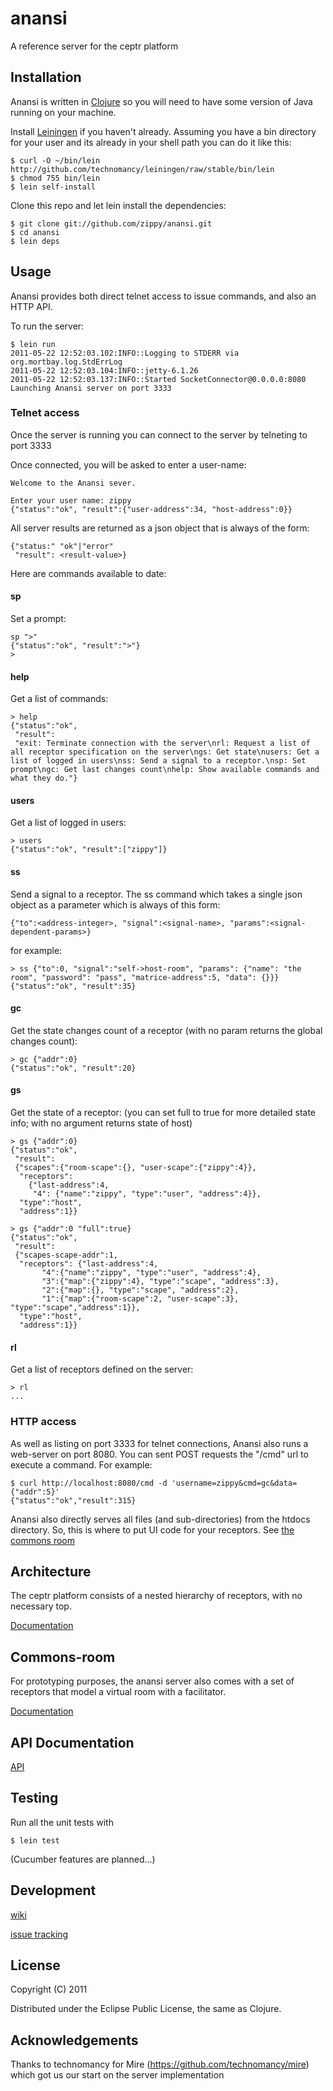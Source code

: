 # anansi

A reference server for the ceptr platform

## Installation

Anansi is written in [Clojure](http://clojure.org/) so you will need to 
have some version of Java running on your machine.

Install [Leiningen](http://github.com/technomancy/leiningen) if you
haven't already.  Assuming you have a bin directory for your user and
its already in your shell path you can do it like this:

    $ curl -O ~/bin/lein http://github.com/technomancy/leiningen/raw/stable/bin/lein
    $ chmod 755 bin/lein
    $ lein self-install

Clone this repo and let lein install the dependencies:

    $ git clone git://github.com/zippy/anansi.git
    $ cd anansi
    $ lein deps

## Usage

Anansi provides both direct telnet access to issue commands, and also an HTTP API.

To run the server:

    $ lein run
    2011-05-22 12:52:03.102:INFO::Logging to STDERR via org.mortbay.log.StdErrLog
    2011-05-22 12:52:03.104:INFO::jetty-6.1.26
    2011-05-22 12:52:03.137:INFO::Started SocketConnector@0.0.0.0:8080
    Launching Anansi server on port 3333
    

### Telnet access

Once the server is running you can connect to the server by telneting to port 3333

Once connected, you will be asked to enter a user-name:
    
    Welcome to the Anansi sever.

    Enter your user name: zippy
    {"status":"ok", "result":{"user-address":34, "host-address":0}}

All server results are returned as a json object that is always of the form:

    {"status:" "ok"|"error"
     "result": <result-value>}

Here are commands available to date:

#### sp

Set a prompt:

    sp ">"
    {"status":"ok", "result":">"}
    >

#### help

Get a list of commands:

    > help
    {"status":"ok",
     "result":
     "exit: Terminate connection with the server\nrl: Request a list of all receptor specification on the server\ngs: Get state\nusers: Get a list of logged in users\nss: Send a signal to a receptor.\nsp: Set prompt\ngc: Get last changes count\nhelp: Show available commands and what they do."}
    

#### users

Get a list of logged in users:

    > users
    {"status":"ok", "result":["zippy"]}

#### ss

Send a signal to a receptor.  The ss command which takes a single json object as a parameter which is always of this form:

    {"to":<address-integer>, "signal":<signal-name>, "params":<signal-dependent-params>}

for example:

    > ss {"to":0, "signal":"self->host-room", "params": {"name": "the room", "password": "pass", "matrice-address":5, "data": {}}}
    {"status":"ok", "result":35}

#### gc

Get the state changes count of a receptor (with no param returns the global changes count):

    > gc {"addr":0}
    {"status":"ok", "result":20}

#### gs

Get the state of a receptor: (you can set full to true for more detailed state info; with no argument returns state of host)

    > gs {"addr":0}
    {"status":"ok",
     "result":
     {"scapes":{"room-scape":{}, "user-scape":{"zippy":4}},
      "receptors":
        {"last-address":4, 
         "4": {"name":"zippy", "type":"user", "address":4}},
      "type":"host",
      "address":1}}

    > gs {"addr":0 "full":true}
    {"status":"ok",
     "result":
     {"scapes-scape-addr":1,
      "receptors": {"last-address":4,
           "4":{"name":"zippy", "type":"user", "address":4},
           "3":{"map":{"zippy":4}, "type":"scape", "address":3},
           "2":{"map":{}, "type":"scape", "address":2},
           "1":{"map":{"room-scape":2, "user-scape":3}, "type":"scape","address":1}},
      "type":"host",
      "address":1}}

#### rl

Get a list of receptors defined on the server:

    > rl
    ...

### HTTP access

As well as listing on port 3333 for telnet connections, Anansi also runs a web-server on port 8080.  You can sent POST requests the "/cmd" url to execute a command.  For example:

    $ curl http://localhost:8080/cmd -d 'username=zippy&cmd=gc&data={"addr":5}'
    {"status":"ok","result":315}

Anansi also directly serves all files (and sub-directories) from the htdocs directory.  So, this is where to put UI code for your receptors.  See [the commons room](https://github.com/metacurrency/Commons-Room-UI)

## Architecture

The ceptr platform consists of a nested hierarchy of receptors, with no necessary top.

[Documentation](https://github.com/zippy/anansi/blob/master/README-ceptr-architecture.markdown)
 

## Commons-room

For prototyping purposes, the anansi server also comes with a set of receptors that model a virtual room with a facilitator.

[Documentation](https://github.com/zippy/anansi/blob/master/README-commons-room.markdown)

## API Documentation

[API](http://zippy.github.com/anansi/)

## Testing

Run all the unit tests with 

    $ lein test

(Cucumber features are planned...)

## Development

[wiki](https://github.com/zippy/anansi/wiki)

[issue tracking](https://secure.bettermeans.com/projects/1157)


## License

Copyright (C) 2011

Distributed under the Eclipse Public License, the same as Clojure.

## Acknowledgements

Thanks to technomancy for Mire (https://github.com/technomancy/mire)
which got us our start on the server implementation
